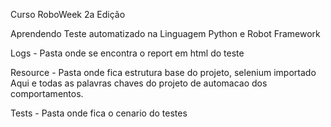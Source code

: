 Curso RoboWeek 2a Edição

Aprendendo Teste automatizado na Linguagem Python e Robot Framework 

Logs - Pasta onde se encontra o report em html do teste

Resource - Pasta onde fica  estrutura base do projeto, selenium importado Aqui e todas as palavras chaves do projeto de automacao dos comportamentos.

Tests - Pasta onde fica o cenario do testes